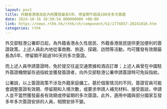 ```yaml
---
layout: post
title: 外籍香港居民赴內地獲發最長5年、停留期不超過180天多次簽證
date: 2024-10-16 18:50:54.000000000 +08:00
link: https://news.rthk.hk/rthk/ch/component/k2/1774857-20241016.htm
categories: rthk
---
```


外交部駐港公署即日起，為外籍香港永久性居民、外籍香港居民提供更加便利的簽證政策。上述人員赴內地從事商務、旅遊、探親、訪問等活動，均可獲發有效期最長為5年、停留期不超過180天的多次簽證。

而上述人員申請簽證時，免於提交往返交通票據和酒店訂單；上述人員曾在中國駐外簽證機關留存過指紋並獲發簽證者，向外交部駐港公署申請簽證時可免採指紋。

公署說，以上簽證政策不涉及外籍家庭傭工。基於個案情況的不同，簽證官員可能會調整簽證有效期、停留期和入境次數，或要求申請人補充材料、接受面談，申請人並不當然獲發最長有效期或停留期的多次簽證。此外，適用中國與部分國家互發多年多次簽證安排的人員，相關安排不變。
